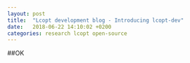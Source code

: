 ```yaml
---
layout: post
title:  "Lcopt development blog - Introducing lcopt-dev"
date:   2018-06-22 14:10:02 +0200
categories: research lcopt open-source
---
```


##OK